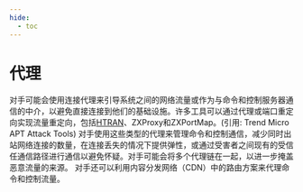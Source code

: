 ```yaml
---
hide:
  - toc
---
```


# 代理

对手可能会使用连接代理来引导系统之间的网络流量或作为与命令和控制服务器通信的中介，以避免直接连接到他们的基础设施。许多工具可以通过代理或端口重定向实现流量重定向，包括[HTRAN](https://attack.mitre.org/software/S0040)、ZXProxy和ZXPortMap。(引用: Trend Micro APT Attack Tools) 对手使用这些类型的代理来管理命令和控制通信，减少同时出站网络连接的数量，在连接丢失的情况下提供弹性，或通过受害者之间现有的受信任通信路径进行通信以避免怀疑。对手可能会将多个代理链在一起，以进一步掩盖恶意流量的来源。  对手还可以利用内容分发网络（CDN）中的路由方案来代理命令和控制流量。
